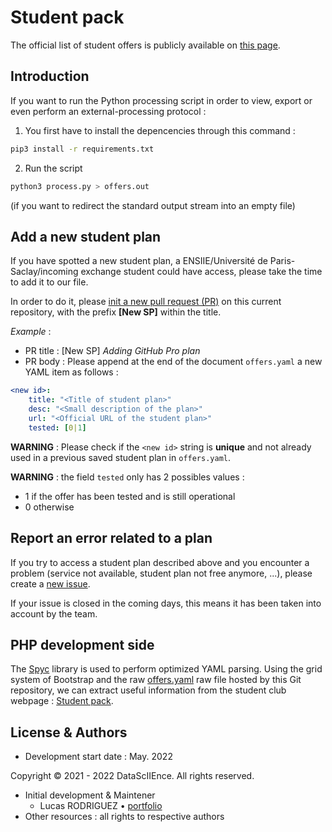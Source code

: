 # Student pack

The official list of student offers is publicly available on [this page](https://datasciience.iiens.net/student-pack/).

## Introduction


If you want to run the Python processing script in order to view, export or even perform an external-processing protocol :

1. You first have to install the depencencies through this command :
```bash
pip3 install -r requirements.txt
```

2. Run the script
```bash
python3 process.py > offers.out
```
(if you want to redirect the standard output stream into an empty file)

## Add a new student plan

If you have spotted a new student plan, a ENSIIE/Université de Paris-Saclay/incoming exchange student could have access, please take the time to add it to our file.

In order to do it, please [init a new pull request (PR)](https://github.com/DataScIIEnce-ENSIIE/student-pack/pulls) on this current repository, with the prefix **[New SP]** within the title.


*Example* :
* PR title : [New SP] *Adding GitHub Pro plan*
* PR body : Please append at the end of the document `offers.yaml` a new YAML item as follows :
```yaml
<new id>:
    title: "<Title of student plan>"
    desc: "<Small description of the plan>"
    url: "<Official URL of the student plan>"
    tested: [0|1]
```

**WARNING** : Please check if the `<new id>` string is **unique** and not already used in a previous saved student plan in `offers.yaml`.

**WARNING** : the field `tested` only has 2 possibles values :
- 1 if the offer has been tested and is still operational
- 0 otherwise

## Report an error related to a plan

If you try to access a student plan described above and you encounter a problem (service not available, student plan not free anymore, ...), please create a [new issue](https://github.com/DataScIIEnce-ENSIIE/student-pack/issues/new).

If your issue is closed in the coming days, this means it has been taken into account by the team.

## PHP development side

The [Spyc](https://github.com/mustangostang/spyc) library is used to perform optimized YAML parsing. Using the grid system of Bootstrap and the raw [offers.yaml](offers.yaml) raw file hosted by this Git repository, we can extract useful information from the student club webpage : [Student pack](https://datasciience.iiens.net/student-pack/).



## License & Authors

* Development start date : May. 2022

Copyright &copy; 2021 - 2022 DataScIIEnce. All rights reserved.

* Initial development & Maintener
    * Lucas RODRIGUEZ • [portfolio](https://lcsrodriguez.github.io/)
* Other resources : all rights to respective authors